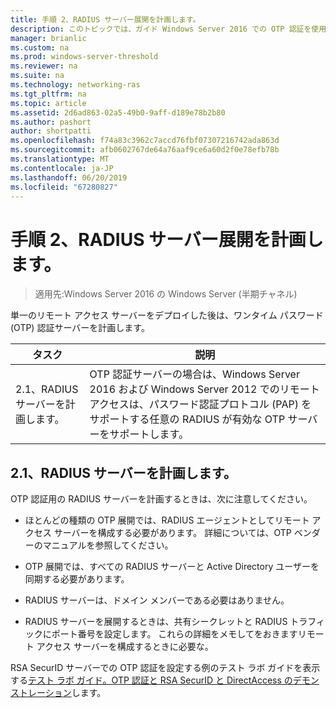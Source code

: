 ```yaml
---
title: 手順 2、RADIUS サーバー展開を計画します。
description: このトピックでは、ガイド Windows Server 2016 での OTP 認証を使用したリモート アクセスの展開の一部です。
manager: brianlic
ms.custom: na
ms.prod: windows-server-threshold
ms.reviewer: na
ms.suite: na
ms.technology: networking-ras
ms.tgt_pltfrm: na
ms.topic: article
ms.assetid: 2d6ad863-02a5-49b0-9aff-d189e78b2b80
ms.author: pashort
author: shortpatti
ms.openlocfilehash: f74a83c3962c7accd76fbf07307216742ada863d
ms.sourcegitcommit: afb0602767de64a76aaf9ce6a60d2f0e78efb78b
ms.translationtype: MT
ms.contentlocale: ja-JP
ms.lasthandoff: 06/20/2019
ms.locfileid: "67280827"
---
```

# <a name="step-2-plan-the-radius-server-deployment"></a>手順 2、RADIUS サーバー展開を計画します。

>適用先:Windows Server 2016 の Windows Server (半期チャネル)

単一のリモート アクセス サーバーをデプロイした後は、ワンタイム パスワード (OTP) 認証サーバーを計画します。  
  
|タスク|説明|  
|----|--------|  
|2.1、RADIUS サーバーを計画します。|OTP 認証サーバーの場合は、Windows Server 2016 および Windows Server 2012 でのリモート アクセスは、パスワード認証プロトコル (PAP) をサポートする任意の RADIUS が有効な OTP サーバーをサポートします。|  
  
## <a name="BKMK_1.1"></a>2.1、RADIUS サーバーを計画します。  
OTP 認証用の RADIUS サーバーを計画するときは、次に注意してください。  
  
-   ほとんどの種類の OTP 展開では、RADIUS エージェントとしてリモート アクセス サーバーを構成する必要があります。 詳細については、OTP ベンダーのマニュアルを参照してください。  
  
-   OTP 展開では、すべての RADIUS サーバーと Active Directory ユーザーを同期する必要があります。  
  
-   RADIUS サーバーは、ドメイン メンバーである必要はありません。  
  
-   RADIUS サーバーを展開するときは、共有シークレットと RADIUS トラフィックにポート番号を設定します。 これらの詳細をメモしてをおきますリモート アクセス サーバーを構成するときに必要な。  
  
RSA SecurID サーバーでの OTP 認証を設定する例のテスト ラボ ガイドを表示する[テスト ラボ ガイド。OTP 認証と RSA SecurID と DirectAccess のデモンストレーション](https://technet.microsoft.com/windows-server-docs/networking/remote-access/directaccess/tlg-otp-securid/test-lab-guide-demonstrate-directaccess-with-otp-authentication-and-rsa-securid)します。  
  
  
  


